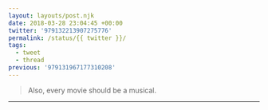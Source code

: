 ```yaml
---
layout: layouts/post.njk
date: 2018-03-28 23:04:45 +00:00
twitter: '979132213907275776'
permalink: /status/{{ twitter }}/
tags: 
  - tweet
  - thread
previous: '979131967177310208'
---
```


> Also, every movie should be a musical.

---
